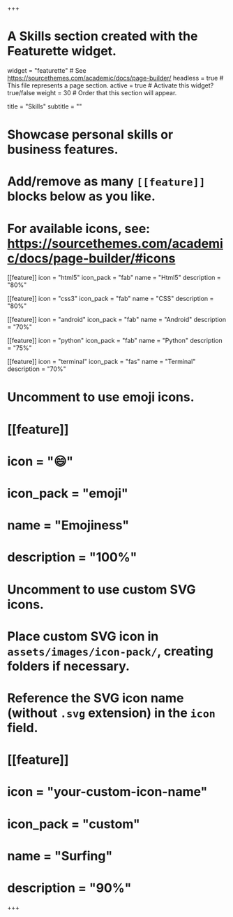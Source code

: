 +++
# A Skills section created with the Featurette widget.
widget = "featurette"  # See https://sourcethemes.com/academic/docs/page-builder/
headless = true  # This file represents a page section.
active = true  # Activate this widget? true/false
weight = 30  # Order that this section will appear.

title = "Skills"
subtitle = ""

# Showcase personal skills or business features.
# 
# Add/remove as many `[[feature]]` blocks below as you like.
# 
# For available icons, see: https://sourcethemes.com/academic/docs/page-builder/#icons

[[feature]]
  icon = "html5"
  icon_pack = "fab"
  name = "Html5"
  description = "80%"

[[feature]]
  icon = "css3"
  icon_pack = "fab"
  name = "CSS"
  description = "80%"

[[feature]]
  icon = "android"
  icon_pack = "fab"
  name = "Android"
  description = "70%"

[[feature]]
  icon = "python"
  icon_pack = "fab"
  name = "Python"
  description = "75%"

[[feature]]
  icon = "terminal"
  icon_pack = "fas"
  name = "Terminal"
  description = "70%"
  

# Uncomment to use emoji icons.
# [[feature]]
#  icon = ":smile:"
#  icon_pack = "emoji"
#  name = "Emojiness"
#  description = "100%"  

# Uncomment to use custom SVG icons.
# Place custom SVG icon in `assets/images/icon-pack/`, creating folders if necessary.
# Reference the SVG icon name (without `.svg` extension) in the `icon` field.
# [[feature]]
#  icon = "your-custom-icon-name"
#  icon_pack = "custom"
#  name = "Surfing"
#  description = "90%"

+++
